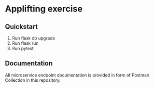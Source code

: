 # Applifting exercise


## Quickstart

1) Run flask db upgrade
2) Run flask run
3) Run pytest

## Documentation

All microservice endpoint documentation is provided in form of Postman Collection in this repository.
